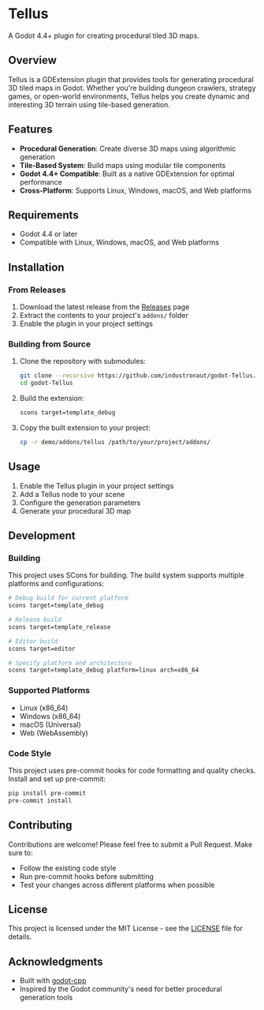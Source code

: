 # Tellus

A Godot 4.4+ plugin for creating procedural tiled 3D maps.

## Overview

Tellus is a GDExtension plugin that provides tools for generating procedural 3D tiled maps in Godot. Whether you're building dungeon crawlers, strategy games, or open-world environments, Tellus helps you create dynamic and interesting 3D terrain using tile-based generation.

## Features

- **Procedural Generation**: Create diverse 3D maps using algorithmic generation
- **Tile-Based System**: Build maps using modular tile components
- **Godot 4.4+ Compatible**: Built as a native GDExtension for optimal performance
- **Cross-Platform**: Supports Linux, Windows, macOS, and Web platforms

## Requirements

- Godot 4.4 or later
- Compatible with Linux, Windows, macOS, and Web platforms

## Installation

### From Releases

1. Download the latest release from the [Releases](https://github.com/industronaut/godot-Tellus/releases) page
2. Extract the contents to your project's `addons/` folder
3. Enable the plugin in your project settings

### Building from Source

1. Clone the repository with submodules:

   ```bash
   git clone --recursive https://github.com/industronaut/godot-Tellus.git
   cd godot-Tellus
   ```

2. Build the extension:

   ```bash
   scons target=template_debug
   ```

3. Copy the built extension to your project:
   ```bash
   cp -r demo/addons/tellus /path/to/your/project/addons/
   ```

## Usage

1. Enable the Tellus plugin in your project settings
2. Add a Tellus node to your scene
3. Configure the generation parameters
4. Generate your procedural 3D map

## Development

### Building

This project uses SCons for building. The build system supports multiple platforms and configurations:

```bash
# Debug build for current platform
scons target=template_debug

# Release build
scons target=template_release

# Editor build
scons target=editor

# Specify platform and architecture
scons target=template_debug platform=linux arch=x86_64
```

### Supported Platforms

- Linux (x86_64)
- Windows (x86_64)
- macOS (Universal)
- Web (WebAssembly)

### Code Style

This project uses pre-commit hooks for code formatting and quality checks. Install and set up pre-commit:

```bash
pip install pre-commit
pre-commit install
```

## Contributing

Contributions are welcome! Please feel free to submit a Pull Request. Make sure to:

- Follow the existing code style
- Run pre-commit hooks before submitting
- Test your changes across different platforms when possible

## License

This project is licensed under the MIT License - see the [LICENSE](LICENSE) file for details.

## Acknowledgments

- Built with [godot-cpp](https://github.com/godotengine/godot-cpp)
- Inspired by the Godot community's need for better procedural generation tools
